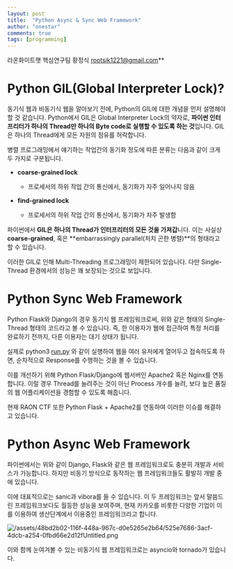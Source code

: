 ```yaml
---
layout: post
title:  "Python Async & Sync Web Framework"
author: "onestar"
comments: true
tags: [programming]
---
```


라온화이트햇 핵심연구팀 황정식
rootsik1221@gmail.com**

# **Python GIL(Global Interpreter Lock)?**

 동기식 웹과 비동기식 웹을 알아보기 전에, Python의 GIL에 대한 개념을 먼저 설명해야 할 것 같습니다. Python에서 GIL은 Global Interpreter Lock의 약자로, **파이썬 인터프리터가 하나의 Thread만 하나의 Byte code로 실행할 수 있도록 하는 것**입니다. GIL은 하나의 Thread에게 모든 자원의 점유를 허락합니다. 

병렬 프로그래밍에서 얘기하는 작업간의 동기화 정도에 따른 분류는 다음과 같이 크게 두 가지로 구분됩니다.

- **coarse-grained lock**
    - 프로세서의 하위 작업 간의 통신에서, 동기화가 자주 일어나지 않음

- **find-grained lock**
    - 프로세서의 하위 작업 간의 통신에서, 동기화가 자주 발생함

파이썬에서 **GIL은 하나의 Thread가 인터프리터의 모든 것을 가져갑**니다. 이는 사실상 **coarse-grained**, 혹은 **embarrassingly parallel(처치 곤한 병렬)**의 형태라고 할 수 있습니다.

이러한 GIL로 인해 Multi-Threading 프로그래밍이 제한되어 있습니다. 다만 Single-Thread 환경에서의 성능은 꽤 보장되는 것으로 보입니다.

# Python Sync Web Framework

Python Flask와 Django의 경우 동기식 웹 프레임워크로써, 위와 같은 형태의 Single-Thread 형태의 코드라고 볼 수 있습니다. 즉, 한 이용자가 웹에 접근하여 특정 처리를 완료하기 전까지, 다른 이용자는 대기 상태가 됩니다.

실제로 python3 [run.py](http://run.py) 와 같이 실행하여 웹을 여러 유저에게 열어두고 접속하도록 하면, 순차적으로 Response를 수행하는 것을 볼 수 있습니다.

이를 개선하기 위해 Python Flask/Django에 웹서버인 Apache2 혹은 Nginx를 연동합니다. 이럴 경우 Thread를 늘려주는 것이 아닌 Process 개수를 늘려, 보다 높은 품질의 웹 어플리케이션을 경험할 수 있도록 해줍니다.

현재 RAON CTF 또한 Python Flask + Apache2를 연동하여 이러한 이슈를 해결하고 있습니다.

# Python Async Web Framework

파이썬에서는 위와 같이 Django, Flask와 같은 웹 프레임워크로도 충분히 개발과 서비스가 가능합니다. 하지만 비동기 방식으로 동작하는 웹 프레임워크들도 활발히 개발 중에 있습니다.

이에 대표적으로는 sanic과 vibora를 들 수 있습니다. 이 두 프레임워크는 앞서 말씀드린 프레임워크보다도 월등한 성능을 보여주며, 현재 카카오를 비롯한 다양한 기업이 이를 이용하여 생산단계에서 이용중인 프레임워크라고 합니다.

![/assets/48bd2b02-116f-448a-967c-d0e5265e2b64/525e7686-3acf-4dcb-a254-0fbd66e2d12fUntitled.png](/assets/48bd2b02-116f-448a-967c-d0e5265e2b64/525e7686-3acf-4dcb-a254-0fbd66e2d12fUntitled.png)

이와 함께 눈여겨볼 수 있는 비동기식 웹 프레임워크로는 asyncio와 tornado가 있습니다.